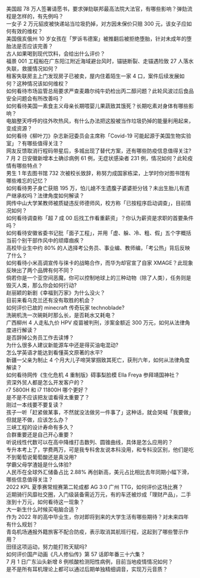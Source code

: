 美国超 78 万人签署请愿书，要求弹劾联邦最高法院大法官，有哪些影响？弹劾流程是怎样的，有先例吗？  
一女子 2 万元貂皮被快递站当垃圾扔掉，对方因未保价只赔 300 元，该女子应如何有效的维权？  
美国俄亥俄州 10 岁女孩在「罗诉韦德案」被推翻后被拒绝堕胎，针对未成年的堕胎法是否应该完善？  
古人如果喝到现代饮料，会给出什么评价？  
福景 001 工程船在广东阳江附近海域避台风时，锚链断裂、走锚遇险致 27 人落水失联，救援情况如何？  
租客失联房主上门发现房子已被卖，屋内住着陌生一家 4 口，案件后续发展如何？这种情况该如何维权？  
如何看待市场监管总局要求严查麦趣尔纯牛奶检出丙二醇问题？此轮风波过后食品安全问题会有所改善吗？  
如何看待美国一素食主义母亲长期喂婴儿果蔬致其饿死？长期吃素对身体有哪些影响？  
电脑整天呼呼的往外吹热风，有什么办法把这股被当作垃圾扔掉的能量利用起来，变成资源？  
如何看待《柳叶刀》杂志新冠委员会主席称「Covid-19 可能起源于美国生物实验室」？有哪些值得关注？  
网友反馈取消行程码带星后，多城出现了替代方案，还有哪些防疫信息值得关注?  
7 月 2 日安徽新增本土确诊病例 61 例，无症状感染者 231 例，情况如何？此轮疫情有哪些特点？  
男生 1 年去图书馆 732 次被校长致辞，称努力成国家栋梁，上学时你对图书馆有哪些难忘的记忆？  
如何看待男子身亡获赔 195 万，怕儿媳不生遗腹子婆婆拒分钱？未出生胎儿有遗产继承权吗？法律角度如何解读？  
网传中山大学某教师被质疑违反师德师风，校方称「已按程序启动调查」，目前情况如何？  
如何看待调查称「超 7 成 00 后找工作看重薪资」？你认为薪资是求职的首要条件吗？  
如何看待安徽省委书记批「面子工程」，并用「虚、躲、冷、粗、假」五个字概括当前个别干部作风中的顽瘴痼疾？  
高校毕业生中约 80% 的人选择考公务员、事业编、教师编，「考公热」背后反映了什么？  
如何看待小米高调宣传与徕卡的战略合作，而华为却官宣了自家 XMAGE？此现象反映出了两个品牌有何不同？  
倘若你是一个亚空间恶魔，你可以控制地球上的三种动物（除了人类），任务则是毁灭人类，那么你会如何行动?  
赵丽颖的新剧《幸福到万家》为什么没火？  
目前来看乌克兰还有没有取胜的机会？  
如何评价已故的 minecraft 传奇玩家 technoblade?  
洗碗机洗一次碗耗时那么长，是否耗水又耗电？  
广西柳州 4 人走私九价 HPV 疫苗被判刑，涉案金额近 300 万元，如何从法律角度进行解读？  
是否辞掉公务员工作去读博？  
为什么很多人建议新能源车中还是得买油电混动?  
怎么学英语才能达到看懂英文原著的水平?  
新疆一父亲为制止 4 个月大儿子啼哭掌掴致其死亡，获刑六年，如何从法律角度解读？  
如何看待网传《生化危机 4 重制版》碍事梨脸模 Ella Freya 参拜靖国神社？  
资深外贸人都是怎么开发客户的？  
r7 5800H 和 i7 11800H 哪个更好？  
是不是不应该把友谊看得太重要了？  
刚过一本线要不要复读？  
孩子一听「赶紧做某事，不然就没法做另一件事了」这种话，就会哭喊「我要做」但就是不做，应该怎么办？  
三峡工程的设计寿命有多久？  
合群重要还是自己开心重要？  
听说线性代数可以在高中降维打击数列、圆锥曲线，具体是怎么应用的？  
专升本考上了，学费两万，可是我专科舍友说本科没用，和专科没区别，他们是吃不到葡萄说葡萄酸还是真没用?  
学霸父母学渣娃是什么体验?  
人民币在全球外汇储备占比 2.88% 再创新高，美元占比相比去年同期小幅下滑，哪些信息值得关注？  
2022 KPL 夏季赛常规赛第二轮成都 AG 3:0 广州 TTG，如何评价这场比赛？  
近期骑行风靡社交圈，入门级装备需近万元，有的车还被炒成「理财产品」，二手涨到十万元，如何看待这一现象？  
大一新生什么时候买电脑合适？  
作为 2022 年的高中毕业生，你对即将到来的大学生活有哪些期待？对未来四年有什么规划？  
青岛机场通报外籍旅客不配合防疫，表示取消其航班行程，这起到了哪些警示作用？  
田径这项运动，努力能打败天赋吗?  
如何评价国产动画《凡人修仙传》第 57 话即年番三十六集？  
7 月 1 日广东汕头新增 8 例核酸检测阳性病例，目前当地疫情情况如何？  
是不是所有耳机理论上都可以通过后期单独精细调音，实现万元音质？  
